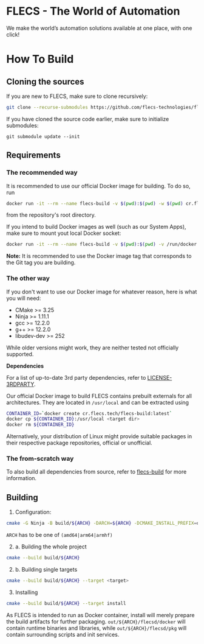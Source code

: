 # FLECS - The World of Automation
We make the world’s automation solutions available at one place, with one click!  

# How To Build
## Cloning the sources
If you are new to FLECS, make sure to clone recursively:
```bash
git clone --recurse-submodules https://github.com/flecs-technologies/flecs-public
```

If you have cloned the source code earlier, make sure to initialize submodules:
```
git submodule update --init
```

## Requirements
### The recommended way
It is recommended to use our official Docker image for building. To do so, run
```bash
docker run -it --rm --name flecs-build -v $(pwd):$(pwd) -w $(pwd) cr.flecs.tech/flecs-build:v3.0.0-hedgehog
```

from the repository's root directory.

If you intend to build Docker images as well (such as our System Apps), make sure to mount yout local Docker socket:
```bash
docker run -it --rm --name flecs-build -v $(pwd):$(pwd) -v /run/docker.sock:/run/docker.sock -w $(pwd) cr.flecs.tech/flecs-build:v3.0.0-hedgehog
```

**Note:** It is recommended to use the Docker image tag that corresponds to the Git tag you are building.

### The other way
If you don't want to use our Docker image for whatever reason, here is what you will need:

  * CMake >= 3.25
  * Ninja >= 1.11.1
  * gcc >= 12.2.0
  * g++ >= 12.2.0
  * libudev-dev >= 252

While older versions might work, they are neither tested not officially supported.

**Dependencies**

For a list of up-to-date 3rd party dependencies, refer to [LICENSE-3RDPARTY](https://github.com/FLECS-Technologies/flecs-public/tree/main/LICENSE-3RDPARTY).

Our official Docker image to build FLECS contains prebuilt externals for all architectures. They are located in `/usr/local` and can be extracted using

```bash
CONTAINER_ID=`docker create cr.flecs.tech/flecs-build:latest`
docker cp ${CONTAINER_ID}:/usr/local <target dir>
docker rm ${CONTAINER_ID}
```

Alternatively, your distribution of Linux might provide suitable packages in their respective package repositories, official or unofficial.

### The from-scratch way
To also build all dependencies from source, refer to [flecs-build](https://github.com/FLECS-Technologies/flecs-build/) for more information.

## Building
1. Configuration:
```bash
cmake -G Ninja -B build/${ARCH} -DARCH=${ARCH} -DCMAKE_INSTALL_PREFIX=out/${ARCH}
```
`ARCH` has to be one of `(amd64|arm64|armhf)`

2. a. Building the whole project
```bash
cmake --build build/${ARCH}
```

2. b. Building single targets
```bash
cmake --build build/${ARCH} --target <target>
```

3. Installing
```bash
cmake --build build/${ARCH} --target install
```

As FLECS is intended to run as Docker container, install will merely prepare the build artifacts for further packaging. `out/${ARCH}/flecsd/docker` will contain runtime binaries and libraries, while `out/${ARCH}/flecsd/pkg` will contain surrounding scripts and init services.
